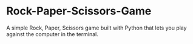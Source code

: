 # Rock-Paper-Scissors-Game
A simple Rock, Paper, Scissors game built with Python that lets you play against the computer in the terminal.
